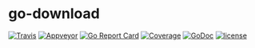 # go-download

[![Travis](https://img.shields.io/travis/jimmidyson/go-download.svg)](https://travis-ci.org/jimmidyson/go-download)
[![Appveyor](https://ci.appveyor.com/api/projects/status/qr0heq7quf8inv11?svg=true)](https://ci.appveyor.com/project/jimmidyson/go-download)
[![Go Report Card](https://goreportcard.com/badge/github.com/jimmidyson/go-download)](https://goreportcard.com/report/github.com/jimmidyson/go-download)
[![Coverage](https://img.shields.io/codecov/c/github/jimmidyson/go-download.svg)](https://codecov.io/gh/jimmidyson/go-download)
[![GoDoc](https://godoc.org/github.com/jimmidyson/go-download?status.svg)](https://godoc.org/github.com/jimmidyson/go-download)
[![license](https://img.shields.io/github/license/jimmidyson/go-download.svg)](https://github.com/jimmidyson/go-download)
